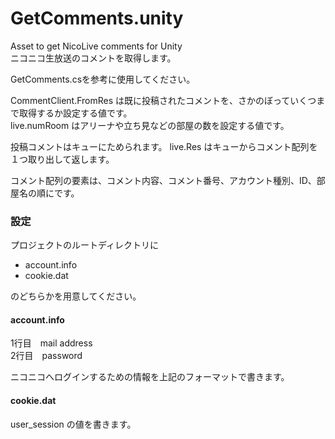 GetComments.unity
=================

Asset to get NicoLive comments for Unity  
ニコニコ生放送のコメントを取得します。

GetComments.csを参考に使用してください。

CommentClient.FromRes は既に投稿されたコメントを、さかのぼっていくつまで取得するか設定する値です。  
live.numRoom はアリーナや立ち見などの部屋の数を設定する値です。

投稿コメントはキューにためられます。
live.Res はキューからコメント配列を１つ取り出して返します。

コメント配列の要素は、コメント内容、コメント番号、アカウント種別、ID、部屋名の順にです。

### 設定

プロジェクトのルートディレクトリに  

* account.info  
* cookie.dat  

のどちらかを用意してください。

#### account.info

1行目　mail address  
2行目　password  

ニコニコへログインするための情報を上記のフォーマットで書きます。

#### cookie.dat

user_session の値を書きます。
